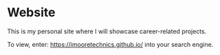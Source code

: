 # Website
This is my personal site where I will showcase career-related projects.

To view, enter: https://imooretechnics.github.io/ into your search engine.
